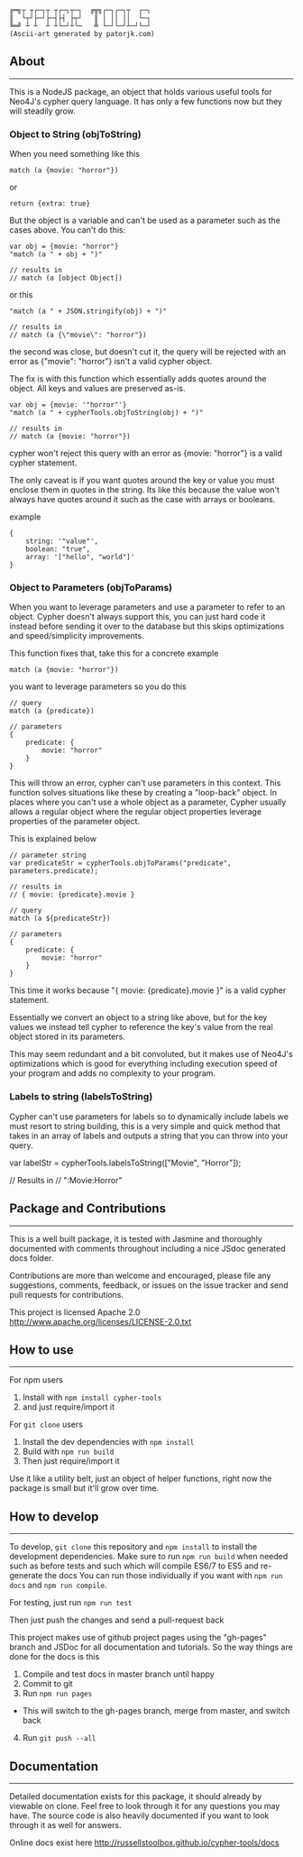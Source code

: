     ╔═╗┬ ┬┌─┐┬ ┬┌─┐┬─┐  ╔╦╗┌─┐┌─┐┬  ┌─┐
    ║  └┬┘├─┘├─┤├┤ ├┬┘   ║ │ ││ ││  └─┐
    ╚═╝ ┴ ┴  ┴ ┴└─┘┴└─   ╩ └─┘└─┘┴─┘└─┘
    (Ascii-art generated by patorjk.com)

## About
-----------------

This is a NodeJS package, an object that holds various useful tools for Neo4J's
cypher query language. It has only a few functions now but they will steadily
grow.

### Object to String (objToString)

When you need something like this

    match (a {movie: "horror"})

or

    return {extra: true}

But the object is a variable and can't be used as a parameter such as the cases
above. You can't do this:

    var obj = {movie: "horror"}
    "match (a " + obj + ")"

    // results in
    // match (a [object Object])

or this

    "match (a " + JSON.stringify(obj) + ")"

    // results in
    // match (a {\"movie\": "horror"})

the second was close, but doesn't cut it, the query will be rejected with an error
as {\"movie\": "horror"} isn't a valid cypher object.

The fix is with this function which essentially adds quotes around the object.
All keys and values are preserved as-is.

    var obj = {movie: '"horror"'}
    "match (a " + cypherTools.objToString(obj) + ")"

    // results in
    // match (a {movie: "horror"})

cypher won't reject this query with an error as {movie: "horror"} is a valid
cypher statement.

The only caveat is if you want quotes around the key or value you must enclose
them in quotes in the string. Its like this because the value won't always have
quotes around it such as the case with arrays or booleans.

example

    {
        string: '"value"',
        boolean: "true",
        array: '["hello", "world"]'
    }

### Object to Parameters (objToParams)

When you want to leverage parameters and use a parameter to refer to an object.
Cypher doesn't always support this, you can just hard code it instead before sending
it over to the database but this skips optimizations and speed/simplicity
improvements.

This function fixes that, take this for a concrete example

    match (a {movie: "horror"})

you want to leverage parameters so you do this

    // query
    match (a {predicate})

    // parameters
    {
        predicate: {
            movie: "horror"
        }
    }

This will throw an error, cypher can't use parameters in this context. This function
solves situations like these by creating a "loop-back" object. In places where you
can't use a whole object as a parameter, Cypher usually allows a regular object
where the regular object properties leverage properties of the parameter object.

This is explained below

    // parameter string
    var predicateStr = cypherTools.objToParams("predicate", parameters.predicate);

    // results in
    // { movie: {predicate}.movie }

    // query
    match (a ${predicateStr})

    // parameters
    {
        predicate: {
            movie: "horror"
        }
    }

This time it works because "{ movie: {predicate}.movie }" is a valid cypher statement.

Essentially we convert an object to a string like above, but for the key values
we instead tell cypher to reference the key's value from the real object stored
in its parameters.

This may seem redundant and a bit convoluted, but it makes use of Neo4J's optimizations
which is good for everything including execution speed of your program and adds
no complexity to your program.

### Labels to string (labelsToString)

Cypher can't use parameters for labels so to dynamically include labels we must
resort to string building, this is a very simple and quick method that takes in
an array of labels and outputs a string that you can throw into your query.

var labelStr = cypherTools.labelsToString(["Movie", "Horror"]);

// Results in
// ":Movie:Horror"

## Package and Contributions
-----------------

This is a well built package, it is tested with Jasmine and thoroughly documented
with comments throughout including a nice JSdoc generated docs folder.

Contributions are more than welcome and encouraged, please file any suggestions, comments,
feedback, or issues on the issue tracker and send pull requests for
contributions.

This project is licensed Apache 2.0
http://www.apache.org/licenses/LICENSE-2.0.txt

## How to use
-----------------

For npm users

1. Install with `npm install cypher-tools`
2. and just require/import it

For `git clone` users

1. Install the dev dependencies with `npm install`
2. Build with `npm run build`
3. Then just require/import it

Use it like a utility belt, just an object of helper functions, right now
the package is small but it'll grow over time.

## How to develop
-----------------

To develop, `git clone` this repository and `npm install` to install the
development dependencies. Make sure to run `npm run build` when
needed such as before tests and such which will compile ES6/7 to ES5 and
re-generate the docs You can run those individually if you want with
`npm run docs` and `npm run compile`.

For testing, just run `npm run test`

Then just push the changes and send a pull-request back

This project makes use of github project pages using the "gh-pages" branch and
JSDoc for all documentation and tutorials. So the way things are done for the
docs is this

1. Compile and test docs in master branch until happy
2. Commit to git
3. Run `npm run pages`
 * This will switch to the gh-pages branch, merge from master, and switch back
4. Run `git push --all`

## Documentation
-----------------

Detailed documentation exists for this package, it should already by viewable
on clone. Feel free to look through it for any questions you may have. The
source code is also heavily documented if you want to look through it
as well for answers.

Online docs exist here http://russellstoolbox.github.io/cypher-tools/docs
